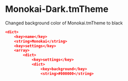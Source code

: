 # Monokai-Dark.tmTheme

Changed background color of Monokai.tmTheme to black

``` json
<dict>
    <key>name</key>
    <string>Monokai</string>
    <key>settings</key>
    <array>
        <dict>
            <key>settings</key>
            <dict>
                <key>background</key>
                <string>#000000</string>
```
